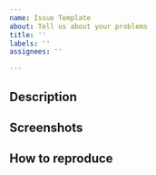 ```yaml
---
name: Issue Template
about: Tell us about your problems
title: ''
labels: ''
assignees: ''

---
```


## Description


## Screenshots


## How to reproduce

